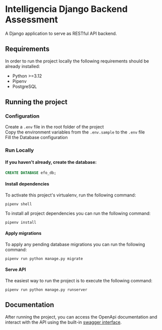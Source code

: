 # Intelligencia Django Backend Assessment

A Django application to serve as RESTful API backend. 

## Requirements

In order to run the project locally the following requirements should be already installed:

* Python >=3.12
* Pipenv
* PostgreSQL

## Running the project

### Configuration

Create a `.env` file in the root folder of the project \
Copy the environment variables from the `.env.sample` to the `.env` file \
Fill the Database configuration


### Run Locally

#### If you haven't already, create the database:

```sql
CREATE DATABASE efo_db;
```

#### Install dependencies

To activate this project's virtualenv, run the following command:
```shell
pipenv shell
```
To install all project dependencies you can run the following command:
```shell
pipenv install
```

#### Apply migrations

To apply any pending database migrations you can run the following command:

```shell
pipenv run python manage.py migrate
```

#### Serve API

The easiest way to run the project is to execute the following command:

```shell
pipenv run python manage.py runserver
```

## Documentation

After running the project, you can access the OpenApi documentation and interact with the API using the built-in
[swagger interface](http://127.0.0.1:8000/api/docs).
